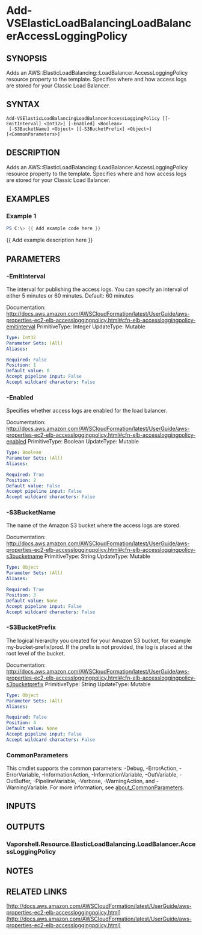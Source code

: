# Add-VSElasticLoadBalancingLoadBalancerAccessLoggingPolicy

## SYNOPSIS
Adds an AWS::ElasticLoadBalancing::LoadBalancer.AccessLoggingPolicy resource property to the template.
Specifies where and how access logs are stored for your Classic Load Balancer.

## SYNTAX

```
Add-VSElasticLoadBalancingLoadBalancerAccessLoggingPolicy [[-EmitInterval] <Int32>] [-Enabled] <Boolean>
 [-S3BucketName] <Object> [[-S3BucketPrefix] <Object>] [<CommonParameters>]
```

## DESCRIPTION
Adds an AWS::ElasticLoadBalancing::LoadBalancer.AccessLoggingPolicy resource property to the template.
Specifies where and how access logs are stored for your Classic Load Balancer.

## EXAMPLES

### Example 1
```powershell
PS C:\> {{ Add example code here }}
```

{{ Add example description here }}

## PARAMETERS

### -EmitInterval
The interval for publishing the access logs.
You can specify an interval of either 5 minutes or 60 minutes.
Default: 60 minutes

Documentation: http://docs.aws.amazon.com/AWSCloudFormation/latest/UserGuide/aws-properties-ec2-elb-accessloggingpolicy.html#cfn-elb-accessloggingpolicy-emitinterval
PrimitiveType: Integer
UpdateType: Mutable

```yaml
Type: Int32
Parameter Sets: (All)
Aliases:

Required: False
Position: 1
Default value: 0
Accept pipeline input: False
Accept wildcard characters: False
```

### -Enabled
Specifies whether access logs are enabled for the load balancer.

Documentation: http://docs.aws.amazon.com/AWSCloudFormation/latest/UserGuide/aws-properties-ec2-elb-accessloggingpolicy.html#cfn-elb-accessloggingpolicy-enabled
PrimitiveType: Boolean
UpdateType: Mutable

```yaml
Type: Boolean
Parameter Sets: (All)
Aliases:

Required: True
Position: 2
Default value: False
Accept pipeline input: False
Accept wildcard characters: False
```

### -S3BucketName
The name of the Amazon S3 bucket where the access logs are stored.

Documentation: http://docs.aws.amazon.com/AWSCloudFormation/latest/UserGuide/aws-properties-ec2-elb-accessloggingpolicy.html#cfn-elb-accessloggingpolicy-s3bucketname
PrimitiveType: String
UpdateType: Mutable

```yaml
Type: Object
Parameter Sets: (All)
Aliases:

Required: True
Position: 3
Default value: None
Accept pipeline input: False
Accept wildcard characters: False
```

### -S3BucketPrefix
The logical hierarchy you created for your Amazon S3 bucket, for example my-bucket-prefix/prod.
If the prefix is not provided, the log is placed at the root level of the bucket.

Documentation: http://docs.aws.amazon.com/AWSCloudFormation/latest/UserGuide/aws-properties-ec2-elb-accessloggingpolicy.html#cfn-elb-accessloggingpolicy-s3bucketprefix
PrimitiveType: String
UpdateType: Mutable

```yaml
Type: Object
Parameter Sets: (All)
Aliases:

Required: False
Position: 4
Default value: None
Accept pipeline input: False
Accept wildcard characters: False
```

### CommonParameters
This cmdlet supports the common parameters: -Debug, -ErrorAction, -ErrorVariable, -InformationAction, -InformationVariable, -OutVariable, -OutBuffer, -PipelineVariable, -Verbose, -WarningAction, and -WarningVariable. For more information, see [about_CommonParameters](http://go.microsoft.com/fwlink/?LinkID=113216).

## INPUTS

## OUTPUTS

### Vaporshell.Resource.ElasticLoadBalancing.LoadBalancer.AccessLoggingPolicy
## NOTES

## RELATED LINKS

[http://docs.aws.amazon.com/AWSCloudFormation/latest/UserGuide/aws-properties-ec2-elb-accessloggingpolicy.html](http://docs.aws.amazon.com/AWSCloudFormation/latest/UserGuide/aws-properties-ec2-elb-accessloggingpolicy.html)

